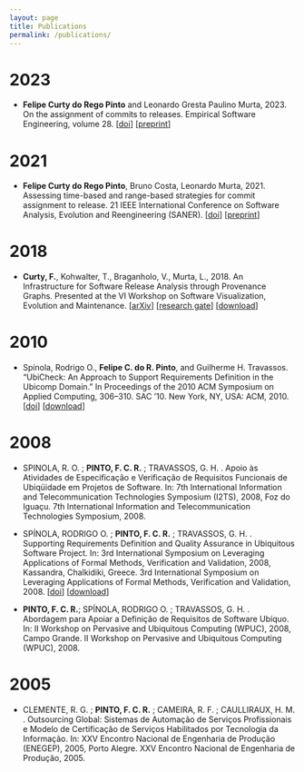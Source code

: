 ```yaml
---
layout: page
title: Publications
permalink: /publications/
---
```


2023
====

  - **Felipe Curty do Rego Pinto** and Leonardo Gresta Paulino Murta, 2023. On the assignment of commits to releases. Empirical Software Engineering, volume 28. 
  [[doi](https://doi.org/10.1007/s10664-022-10263-x)]
  [[preprint](/assets/papers/curty2023pp.pdf)]

2021
====
  - **Felipe Curty do Rego Pinto**, Bruno Costa, Leonardo Murta, 2021. Assessing time-based and range-based strategies for commit assignment to release. 21 IEEE International Conference on Software Analysis, Evolution and Reengineering (SANER).
  [[doi](https://doi.org/10.1109/SANER50967.2021.00022)]
  [[preprint](/assets/papers/curty2021pp.pdf)]

2018
====

  - **Curty, F.**, Kohwalter, T., Braganholo, V., Murta, L., 2018. An Infrastructure for Software Release Analysis through Provenance Graphs. Presented at the VI Workshop on Software Visualization, Evolution and Maintenance. 
  [[arXiv](https://arxiv.org/abs/1809.10265)]
  [[research gate](https://goo.gl/9u8rzc)]
  [[download](/assets/papers/curty2018.pdf)]


2010
====
  - Spínola, Rodrigo O., **Felipe C. do R. Pinto**, and Guilherme H. Travassos. “UbiCheck: An Approach to Support Requirements Definition in the Ubicomp Domain.” In Proceedings of the 2010 ACM Symposium on Applied Computing, 306–310. SAC ’10. New York, NY, USA: ACM, 2010. 
  [[doi](https://doi.org/10.1145/1774088.1774152)]
  [[download](/assets/papers/curty2010.pdf)]

    
2008
====

  - SPINOLA, R. O. ; **PINTO, F. C. R.** ; TRAVASSOS, G. H. . Apoio às Atividades de Especificação e Verificação de Requisitos Funcionais de Ubiqüidade em Projetos de Software. In: 7th International Information and Telecommunication Technologies Symposium (I2TS), 2008, Foz do Iguaçu. 7th International Information and Telecommunication Technologies Symposium, 2008.

  - SPÍNOLA, RODRIGO O. ; **PINTO, F. C. R.** ; TRAVASSOS, G. H. . Supporting Requirements Definition and Quality Assurance in Ubiquitous Software Project. In: 3rd International Symposium on Leveraging Applications of Formal Methods, Verification and Validation, 2008, Kassandra, Chalkidiki, Greece. 3rd International Symposium on Leveraging Applications of Formal Methods, Verification and Validation, 2008.
  [[doi](https://doi.org/10.1007/978-3-540-88479-8_42)]
  [[download](/assets/papers/curty2008b.pdf)]

  - **PINTO, F. C. R.**; SPÍNOLA, RODRIGO O. ; TRAVASSOS, G. H. . Abordagem para Apoiar a Definição de Requisitos de Software Ubíquo. In: II Workshop on Pervasive and Ubiquitous Computing (WPUC), 2008, Campo Grande. II Workshop on Pervasive and Ubiquitous Computing (WPUC), 2008.

2005
====
  - CLEMENTE, R. G. ; **PINTO, F. C. R.** ; CAMEIRA, R. F. ; CAULLIRAUX, H. M. . Outsourcing Global: Sistemas de Automação de Serviços Profissionais e Modelo de Certificação de Serviços Habilitados por Tecnologia da Informação. In: XXV Encontro Nacional de Engenharia de Produção (ENEGEP), 2005, Porto Alegre. XXV Encontro Nacional de Engenharia de Produção, 2005.


